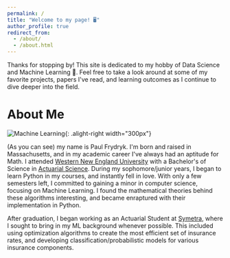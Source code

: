 ```yaml
---
permalink: /
title: "Welcome to my page! 🖥️"
author_profile: true
redirect_from: 
  - /about/
  - /about.html
---
```



Thanks for stopping by! This site is dedicated to my hobby of Data Science and Machine Learning 🧠. Feel free to take a look around at some of my favorite projects, papers I've read, and learning outcomes as I continue to dive deeper into the field.

About Me
======


![Machine Learning](ProfessionalOverview/images/ML_Brain.jpg){: .alight-right width="300px"}

(As you can see) my name is Paul Frydryk. I'm born and raised in Massachusetts, and in my academic career I've always had an aptitude for Math. I attended [Western New England University](https://wne.edu/) with a Bachelor's of Science in [Actuarial Science](https://en.wikipedia.org/wiki/Actuarial_science). During my sophomore/junior years, I began to learn Python in my courses, and instantly fell in love. With only a few semesters left, I committed to gaining a minor in computer science, focusing on Machine Learning. I found the mathematical theories behind these algorithms interesting, and became enraptured with their implementation in Python. 

After graduation, I began working as an Actuarial Student at [Symetra](https://www.symetra.com/), where I sought to bring in my ML background whenever possible. This included using optimization algorithms to create the most efficient set of insurance rates, and developing classification/probabilistic models for various insurance components.

